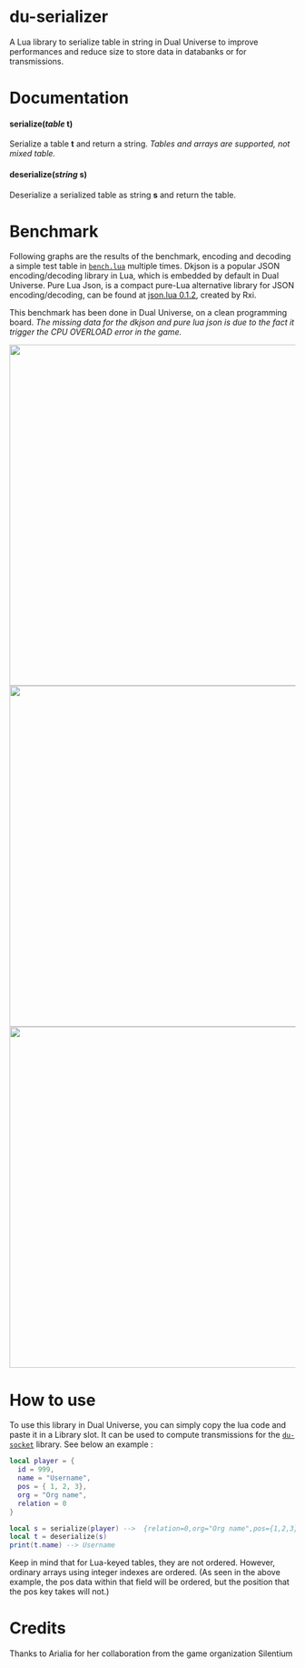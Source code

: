 <!-- Introduction -->
# du-serializer
A Lua library to serialize table in string in Dual Universe to improve performances and reduce size to store data in databanks or for transmissions.

<!--List of methods and explanation -->
# Documentation
#### serialize(*table* t)
Serialize a table **t** and return a string.
*Tables and arrays are supported, not mixed table.*

#### deserialize(*string* s)
Deserialize a serialized table as string **s** and return the table.


<!--Warnings concerning use -->
# Benchmark
Following graphs are the results of the benchmark, encoding and decoding a simple test table in [`bench.lua`](bench/bench.lua) multiple times.
Dkjson is a popular JSON encoding/decoding library in Lua, which is embedded by default in Dual Universe.
Pure Lua Json, is a compact pure-Lua alternative library for JSON encoding/decoding, can be found at [json.lua 0.1.2](https://github.com/rxi/json.lua), created by Rxi.

This benchmark has been done in Dual Universe, on a clean programming board.
*The missing data for the dkjson and pure lua json is due to the fact it trigger the CPU OVERLOAD error in the game.*

<img src="https://github.com/EliasVilld/du-serializer/blob/main/bench/encode.PNG" width="600">
<img src="https://github.com/EliasVilld/du-serializer/blob/main/bench/decode.PNG" width="600">
<img src="https://github.com/EliasVilld/du-serializer/blob/main/bench/data_size.PNG" width="600">


<!-- How to use -->
# How to use
To use this library in Dual Universe, you can simply copy the lua code and paste it in a Library slot. It can be used to compute transmissions for the [`du-socket`](https://github.com/EliasVilld/du-socket) library. See below an example :
```lua
local player = {
  id = 999,
  name = "Username",
  pos = { 1, 2, 3},
  org = "Org name",
  relation = 0
}

local s = serialize(player) -->  {relation=0,org="Org name",pos={1,2,3},id=999,name="Username"}
local t = deserialize(s)
print(t.name) --> Username

```
Keep in mind that for Lua-keyed tables, they are not ordered. However, ordinary arrays using integer indexes are ordered. 
(As seen in the above example, the pos data within that field will be ordered, but the position that the pos key takes will not.)

<!-- Explain how to use -->
# Credits
Thanks to Arialia for her collaboration from the game organization Silentium
